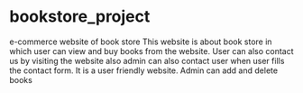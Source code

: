 # bookstore_project
e-commerce website of book store 
This website is about book store in which user can view and buy books from the website. 
User can also contact us by visiting the website also admin can also contact user when user fills the contact form. 
It is a user friendly website. 
Admin can add and delete books  
 
